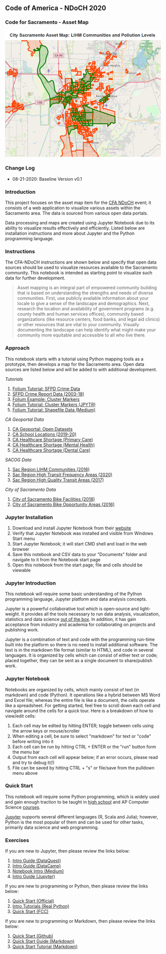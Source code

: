 ## Code of America - NDoCH 2020
### Code for Sacramento - Asset Map

![asset_map][99.06]

### Change Log
* 08-21-2020: Baseline Version v0.1

### Introduction
This project focuses on the asset map item for the [CFA NDoCH][02.01] event; it consists of a web application to visualize various assets within the Sacramento area. The data is sourced from various open data portals.

Data processing and maps are created using Jupyter Notebook due to its ability to visualize results effectively and efficiently. Listed below are installation instructions and more about Jupyter and the Python programming language.

### Instructions
The CFA-NDoCH instructions are shown below and specify that open data sources should be used to visualize resources available to the Sacramento community. This notebook is intended as starting point to visualize such data for further development.

> Asset mapping is an integral part of empowered community building that is based on understanding the strengths and needs of diverse communities. First, use publicly available information about your locale to give a sense of the landscape and demographics. Next, research the location and availability of government programs (e.g. county health and human services offices), community based organizations (like resource centers, food banks, and legal aid clinics) or other resources that are vital to your community. Visually documenting the landscape can help identify what might make your community more equitable and accessible to all who live there.

### Approach
This notebook starts with a tutorial using Python mapping tools as a prototype, then develops a map for the Sacramento area. Open data sources are listed below and will be added to with additional development.

*Tutorials*
1. [Folium Tutorial: SFPD Crime Data][03.01]
2. [SFPD Crime Report Data (2003-18)][03.02]
3. [Folium Example: Cluster Markers][03.03]
4. [Folium Tutorial: Cluster Markers (JPYTR)][03.04]
5. [Folium Tutorial: Shapefile Data (Medium)][03.05]

*CA Geoportal Data*
1. [CA Geoportal: Open Datasets][04.01]
2. [CA School Locations (2019-20)][04.02]
3. [CA Healthcare Shortage (Primary Care)][04.03]
4. [CA Healthcare Shortage (Mental Health)][04.04]
5. [CA Healthcare Shortage (Dental Care)][04.05]

*SACOG Data*
1. [Sac Region LIHM Communities (2016)][05.01]
2. [Sac Region High Transit Frequency Areas (2020)][05.02]
3. [Sac Region High Quality Transit Areas (2017)][05.03]

*City of Sacramento Data*
1. [City of Sacramento Bike Facilities (2018)][06.01]
2. [City of Sacramento Bike Opportunity Areas (2016)][06.02]

### Jupyter Installation
1. Download and install Jupyter Notebook from their [website][01.01]
2. Verify that Jupyter Notebook was installed and visible from Windows Start menu
3. Start Jupyter Notebook; it will start CMD shell and load in the web browser
4. Save this notebook and CSV data to your "Documents" folder and navigate to it from the Notebook start page
5. Open this notebook from the start page; file and cells should be viewable

### Jupyter Introduction
This notebook will require some basic understanding of the Python programming language, Jupyter platform and data analysis concepts.

Jupyter is a powerful collaborative tool which is open-source and light-weight. It provides all the tools necessary to run data analysis, visualization, statistics and data science [out of the box][01.02]. In addition, it has gain acceptance from industry and academia for collaborating on projects and publishing work.

Jupyter is a combination of text and code with the programming run-time built into the platform so there is no need to install additional software. The text is in the markdown file format (similar to HTML), and code in several languages. It is organized by cells which can consist of either text or code; placed together, they can be sent as a single document to share/publish work.

### Jupyter Notebook
Notebooks are organized by cells, which mainly consist of text (in markdown) and code (Python). It operations like a hybrid between MS Word and Excel file; whereas the entire file is like a document, the cells operate like a spreadsheet. For getting started, feel free to scroll down each cell and navigate around the cells for a quick tour. Here is a breakdown of how to view/edit cells:

1. Each cell may be edited by hitting ENTER; toggle between cells using the arrow keys or mouse/scroller
2. When editing a cell, be sure to select "markdown" for text or "code" before writing into it
3. Each cell can be run by hitting CTRL + ENTER or the "run" button form the menu bar
4. Output from each cell will appear below; if an error occurs, please read and try to debug it(!)
5. File can be saved by hitting CTRL + "s" or file/save from the pulldown menu above

### Quick Start
This notebook will require some Python programming, which is widely used and gain enough traction to be taught in [high school][01.03] and AP Computer Science [courses][01.04].

[Jupyter][01.05] supports several different languages (R, Scala and Julia); however, Python is the most popular of them and can be used for other tasks, primarily data science and web programming.

### Exercises
If you are new to Jupyter, then please review the links below:
1. [Intro Guide (DataQuest)][01.06]
2. [Intro Guide (DataCamp)][01.07]
3. [Notebook Intro (Medium)][01.08]
4. [Intro Guide (Jupyter)][01.09]

If you are new to programming or Python, then please review the links below:
1. [Quick Start (Official)][01.10]
2. [Intro Tutorials (Real Python)][01.11]
3. [Quick Start (FCC)][01.12]

If you are new to programming or Markdown, then please review the links below:
1. [Quick Start (Github)][01.13]
2. [Quick Start Guide (Markdown)][01.14]
3. [Quick Start Tutorial (Markdown)][01.15]

[01.01]: https://jupyter.org/install
[01.02]: https://jupyter.org/jupyter-book/01/what-is-data-science.html
[01.03]: https://codehs.com/info/curriculum/intropython
[01.04]: https://code.org/educate/curriculum/high-school
[01.05]: https://jupyter.org/
[01.06]: https://www.dataquest.io/blog/jupyter-notebook-tutorial/
[01.07]: https://www.datacamp.com/community/tutorials/tutorial-jupyter-notebook
[01.08]: https://towardsdatascience.com/a-beginners-tutorial-to-jupyter-notebooks-1b2f8705888a
[01.09]: https://jupyter.org/jupyter-book/01/what-is-data-science.html
[01.10]: https://www.python.org/about/gettingstarted/
[01.11]: https://realpython.com/learning-paths/python3-introduction/
[01.12]: https://guide.freecodecamp.org/python/
[01.13]: https://guides.github.com/features/mastering-markdown/
[01.14]: https://www.markdownguide.org/getting-started/
[01.15]: https://www.markdowntutorial.com/

[02.01]: https://www.codeforamerica.org/events/national-day-of-civic-hacking-2020

[03.01]: https://blog.dominodatalab.com/creating-interactive-crime-maps-with-folium/
[03.02]: https://data.sfgov.org/Public-Safety/Police-Department-Incident-Reports-Historical-2003/tmnf-yvry
[03.03]: https://github.com/python-visualization/folium/blob/master/examples/MarkerCluster.ipynb
[03.04]: https://www.jpytr.com/post/analysinggeographicdatawithfolium/
[03.05]: https://medium.com/@rohanguptha.bompally/python-data-visualization-using-folium-and-geopandas-981857948f02

[04.01]: https://gis.data.ca.gov/
[04.02]: https://gis.data.ca.gov/datasets/CDEGIS::california-schools-2019-20?geometry=-152.476%2C31.022%2C-85.723%2C43.235
[04.03]: https://gis.data.ca.gov/datasets/CHHSAgency::health-professional-shortage-area-primary-care?geometry=-146.864%2C31.069%2C-91.141%2C43.275
[04.04]: https://gis.data.ca.gov/datasets/CHHSAgency::health-professional-shortage-area-mental-health?geometry=-146.864%2C31.049%2C-91.141%2C43.257
[04.05]: https://gis.data.ca.gov/datasets/CHHSAgency::health-professional-shortage-area-dental?geometry=-147.022%2C31.077%2C-91.300%2C43.281

[05.01]: https://data.sacog.org/datasets/d37cca2c798b48b9966b62e4bb1f380d_0
[05.02]: http://data.sacog.org/datasets/high-frequency-transit-area-mtp-scs-2020
[05.03]: http://data.sacog.org/datasets/high-quality-transit-2036?geometry=-123.179%2C38.303%2C-119.697%2C39.053

[06.01]: http://data.cityofsacramento.org/datasets/15f8e048d9ad4442a3e12b6182bcd4f2_1?geometry=-121.899%2C38.464%2C-121.028%2C38.652
[06.02]: http://data.cityofsacramento.org/datasets/8439c4e091a2434aafee1cf888b061f0_0?geometry=-122.330%2C38.373%2C-120.589%2C38.749

[99.01]: https://github.com/walteryu/code4sac/blob/master/ndoch_2020/images/03.01_sfpd_reports.png
[99.02]: https://github.com/walteryu/code4sac/blob/master/ndoch_2020/images/03.02_plot_sac_lihm_school.png
[99.03]: https://github.com/walteryu/code4sac/blob/master/ndoch_2020/images/03.03_sac_lihm_bike.png
[99.04]: https://github.com/walteryu/code4sac/blob/master/ndoch_2020/images/03.04_sac_lihm_transit.png
[99.05]: https://github.com/walteryu/code4sac/blob/master/ndoch_2020/images/03.05_sac_lihm_pollution.png
[99.06]: https://github.com/walteryu/code4sac/blob/master/ndoch_2020/images/03.05_sac_lihm_pollution_mini.png
